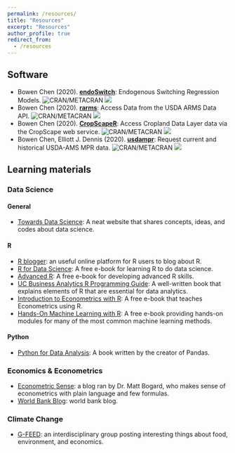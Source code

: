 ```yaml
---
permalink: /resources/
title: "Resources"
excerpt: "Resources"
author_profile: true
redirect_from: 
  - /resources
---
```


## Software

 - Bowen Chen (2020). [**endoSwitch**](https://github.com/cbw1243/endoSwitch): Endogenous Switching Regression Models. ![CRAN/METACRAN](https://img.shields.io/cran/v/endoSwitch?color=brightgreen) ![](http://cranlogs.r-pkg.org/badges/grand-total/endoSwitch?color=brightgreen)   
 - Bowen Chen (2020). [**rarms**](https://github.com/cbw1243/rarms): Access Data from the USDA ARMS Data API. ![CRAN/METACRAN](https://img.shields.io/cran/v/rarms?color=brightgreen) ![](http://cranlogs.r-pkg.org/badges/grand-total/rarms?color=brightgreen)   
 - Bowen Chen (2020). [**CropScapeR**](https://github.com/cbw1243/CropScapeR): Access Cropland Data Layer data via the CropScape web service. ![CRAN/METACRAN](https://img.shields.io/cran/v/CropScapeR?color=brightgreen) ![](http://cranlogs.r-pkg.org/badges/grand-total/CropScapeR?color=brightgreen)   
 - Bowen Chen, Elliott J. Dennis (2020). [**usdampr**](https://github.com/cbw1243/usdampr): Request current and historical USDA-AMS MPR data. ![CRAN/METACRAN](https://img.shields.io/cran/v/usdampr?color=brightgreen) ![](http://cranlogs.r-pkg.org/badges/grand-total/usdampr?color=brightgreen)   

## Learning materials

### Data Science 
#### General
 - [Towards Data Science](https://towardsdatascience.com/): A neat website that shares concepts, ideas, and codes about data science.

#### R   
 - [R blogger](https://www.r-bloggers.com/): an useful online platform for R users to blog about R.
 - [R for Data Science](https://r4ds.had.co.nz/): A free e-book for learning R to do data science. 
 - [Advanced R](https://adv-r.hadley.nz/): A free e-book for developing advanced R skills. 
 - [UC Business Analytics R Programming Guide](http://uc-r.github.io/): A well-written book that explains elements of R that are essential for data analytics. 
 - [Introduction to Econometrics with R](https://www.econometrics-with-r.org/index.html): A free e-book that teaches Econometrics using R.   
 - [Hands-On Machine Learning with R](https://bradleyboehmke.github.io/HOML/): A free e-book providing hands-on modules for many of the most common machine learning methods.  
 
#### Python 
 - [Python for Data Analysis](https://www.amazon.com/gp/product/1491957662/ref=as_li_qf_asin_il_tl?ie=UTF8&tag=amazonaffi048-20&creative=9325&linkCode=as2&creativeASIN=1491957662&linkId=ca87c0dc52af4fefb49377651641428d): A book written by the creator of Pandas. 
 
### Economics & Econometrics 
 - [Econometric Sense](http://econometricsense.blogspot.com/): a blog ran by Dr. Matt Bogard, who makes sense of econometrics with plain language and few formulas.
 - [World Bank Blog](https://blogs.worldbank.org/): world bank blog. 

### Climate Change
 - [G-FEED](http://www.g-feed.com/): an interdisciplinary group posting interesting things about food, environment, and economics. 

